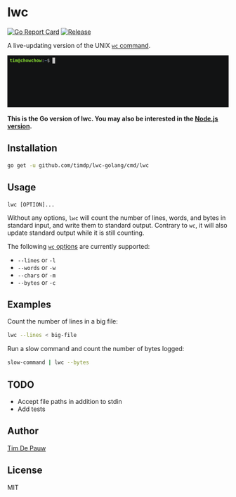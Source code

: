 # lwc

[![Go Report Card](https://goreportcard.com/badge/github.com/timdp/lwc-golang)](https://goreportcard.com/report/github.com/timdp/lwc-golang) [![Release](https://img.shields.io/github/release/timdp/lwc-golang.svg)](https://github.com/timdp/lwc-golang/releases/latest)

A live-updating version of the UNIX [`wc` command](https://en.wikipedia.org/wiki/Wc_(Unix)).

![](demo.gif)

**This is the Go version of lwc. You may also be interested in the
[Node.js version](https://github.com/timdp/lwc-nodejs).**

## Installation

```bash
go get -u github.com/timdp/lwc-golang/cmd/lwc
```

## Usage

```
lwc [OPTION]...
```

Without any options, `lwc` will count the number of lines, words, and bytes
in standard input, and write them to standard output. Contrary to `wc`, it will
also update standard output while it is still counting.

The following [`wc` options](https://en.wikipedia.org/wiki/Wc_(Unix)) are
currently supported:

- `--lines` or `-l`
- `--words` or `-w`
- `--chars` or `-m`
- `--bytes` or `-c`

## Examples

Count the number of lines in a big file:

```bash
lwc --lines < big-file
```

Run a slow command and count the number of bytes logged:

```bash
slow-command | lwc --bytes
```

## TODO

- Accept file paths in addition to stdin
- Add tests

## Author

[Tim De Pauw](https://tmdpw.eu/)

## License

MIT
